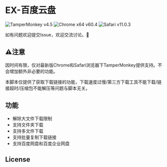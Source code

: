 # EX-百度云盘
![TamperMonkey v4.5](https://img.shields.io/badge/TamperMonkey-v4.5-brightgreen.svg)
![Chrome x64 v60.4](https://img.shields.io/badge/Chrome%20x64-v60.4-brightgreen.svg)
![Safari v11.0.3](https://img.shields.io/badge/Safari%20-v11.0.3-brightgreen.svg)

如有问题欢迎提交Issue，欢迎交流讨论。:star2:
## ⚠️注意
因时间有限，仅对最新版Chrome和Safari浏览器下TamperMonkey提供支持。不会增加额外非必要的功能。

本脚本仅提供了获取下载链接的功能，下载速度过慢/第三方下载工具不能下载/链接超时/压缩包不能解压等问题与脚本无关。

## 功能
- 解除大文件下载限制
- 支持文件夹下载
- 支持多文件下载
- 支持批量复制下载链接
- 支持百度网盘和百度企业网盘

## License

